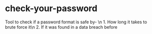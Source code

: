 # check-your-password

Tool to check if a password format is safe by- \n
    1. How long it takes to brute force it\n
    2. If it was found in a data breach before
